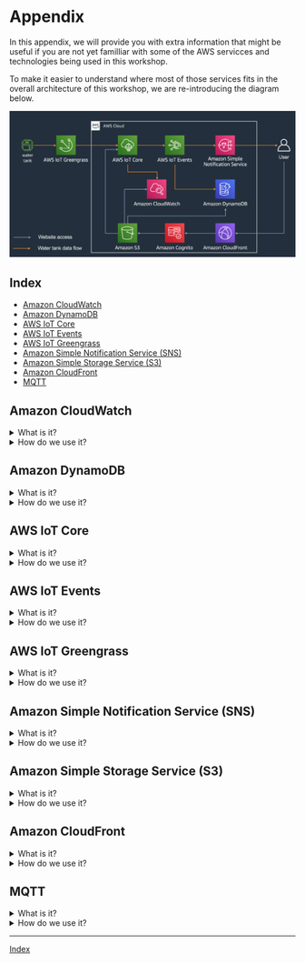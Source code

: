 # Appendix

In this appendix, we will provide you with extra information that might be useful if you are not yet familliar with some of the AWS servicces and technologies being used in this workshop.

To make it easier to understand where most of those services fits in the overall architecture of this workshop, we are re-introducing the diagram below.

![](../imgs/overall-architecture.png)

## Index

  - [Amazon CloudWatch](#amazon-cloudwatch)
  - [Amazon DynamoDB](#amazon-dynamodb)
  - [AWS IoT Core](#aws-iot-core)
  - [AWS IoT Events](#aws-iot-events)
  - [AWS IoT Greengrass](#aws-iot-greengrass)
  - [Amazon Simple Notification Service (SNS)](#amazon-simple-notification-service-sns)
  - [Amazon Simple Storage Service (S3)](#amazon-simple-storage-service-s3)
  - [Amazon CloudFront](#amazon-cloudfront)
  - [MQTT](#mqtt)

## Amazon CloudWatch

<details>
    <summary>What is it?</summary>

[Amazon CloudWatch](https://aws.amazon.com/cloudwatch/) is a monitoring and observability service built for DevOps engineers, developers,site reliability engineers (SREs), and IT managers. CloudWatch provides you with data and actionable insights to monitor your applications, respond to system-wide performance changes, optimize resource utilization, and get a unified view of operational health.

CloudWatch collects monitoring and operational data in the form of logs, metrics, and events, providing you with a unified view of AWS resources, applications, and services that run on AWS and on-premises servers. You can use CloudWatch to detect anomalous behavior in your environments, set alarms, visualize logs and metrics side by side, take automated actions, troubleshoot issues, and discover insights to keep your applications
running smoothly.
</details>

<details>
    <summary>How do we use it?</summary>

We use Amazon CloudWatch to record a [custom metric](https://docs.aws.amazon.com/AmazonCloudWatch/latest/monitoring/publishingMetrics.html), tankLevel, for each tank in use. We fetch the last 15 minutes of a given tank custome metric everytime we [monitor historica data on the web app](../instructions/2-webapp.md#Viewing-Historical-Data) .
</details>

## Amazon DynamoDB

<details>
    <summary>What is it?</summary>

[Amazon DynamoDB](https://aws.amazon.com/dynamodb/) is a key-value and document database that delivers single-digit millisecond performance at any scale. It's a fully managed, multiregion, multimaster, durable database with built-in security, backup and restore, and in-memory caching for internet-scale applications. DynamoDB can handle more than 10 trillion requests per day and can support peaks of more than 20 million requests per second.

Many of the world's fastest growing businesses such as Lyft, Airbnb, and Redfin as well as enterprises such as Samsung, Toyota, and Capital One depend on the scale and performance of DynamoDB to support their mission-critical workloads.

Hundreds of thousands of AWS customers have chosen DynamoDB as their key-value and document database for mobile, web, gaming, ad tech, IoT, and other applications that need low-latency data access at any scale. Create a new table for your application and let DynamoDB handle the rest.
</details>

<details>
    <summary>How do we use it?</summary>
We use Amazon DynamoDB to store tank level threshold events, exceeding max threshold and getting back below it. The web application fetches data from it to show the last 10 recorded events.
</details>


## AWS IoT Core

<details>
    <summary>What is it?</summary>

[AWS IoT Core](https://aws.amazon.com/iot-core/) is a managed cloud service that lets connected devices easily and securely interact with cloud applications and other devices. AWS IoT Core can support billions of devices and trillions of messages, and can process and route those messages to AWS endpoints and to other devices reliably and securely. With AWS IoT Core, your applications can keep track of and communicate with all your devices, all the time, even when they aren’t connected.

AWS IoT Core also makes it easy to use AWS services like AWS Lambda, Amazon Kinesis, Amazon S3, Amazon SageMaker, Amazon DynamoDB, Amazon CloudWatch, AWS CloudTrail, and Amazon QuickSight, to build IoT applications that gather, process, analyze and act on data generated by connected devices, without having to manage any infrastructure.
</details>

<details>
    <summary>How do we use it?</summary>

Each water tank publishes data to a telemetry [topic](https://docs.aws.amazon.com/iot/latest/developerguide/topics.html) and reports its state to the [device shadow service](https://docs.aws.amazon.com/iot/latest/developerguide/iot-device-shadows.html). The web application subscribes to taht same telemetry topic and fetchs data from the shadow service.
</details>

## AWS IoT Events

<details>
    <summary>What is it?</summary>

[AWS IoT Events](https://aws.amazon.com/iot-events/) is a fully managed service that makes it easy to detect and respond to events from IoT sensors and applications. Events are patterns of data identifying more complicated circumstances than expected, such as changes in equipment when a belt is stuck or motion detectors using movement signals to activate lights and security cameras.

Before IoT Events, you had to build costly, custom applications to collect data, apply decision logic to detect an event, and then trigger another application to react to the event. Using IoT Events, it’s simple to detect events across thousands of IoT sensors sending different telemetry data, such as temperature from a freezer, humidity from respiratory equipment, and belt speed on a motor.

You simply select the relevant data sources to ingest, define the logic for each event using simple ‘if-then-else’ statements, and select the alert or custom action to trigger when an event occurs. IoT Events continuously monitors data from multiple IoT sensors and applications, and it integrates with other services, such as AWS IoT Core and AWS IoT Analytics, to enable early detection and unique insights into events. IoT Events automatically triggers alerts and actions in response to events based on the logic you define to resolve issues quickly, reduce maintenance costs, and increase operational efficiency.
</details>

<details>
    <summary>How do we use it?</summary>

We use AWS IoT Events to keep track of each water tank state (normal or dangerous), based on their tank levels. Whenever a tank gets into a dangerous state or gets back to a normal state, we record that on an Amazon DynamoDB table and also send a notification to Amazon SNS.
</details>

## AWS IoT Greengrass

<details>
    <summary>What is it?</summary>

[AWS IoT Greengrass](https://aws.amazon.com/greengrass/) seamlessly extends AWS to edge devices so they can act locally on the data they generate, while still using the cloud for management, analytics, and durable storage. With AWS IoT Greengrass, connected devices can run AWS Lambda functions, execute predictions based on machine learning models, keep device data in sync, and communicate with other devices securely – even when not connected to the Internet.

With AWS IoT Greengrass, you can use familiar languages and programming models to create and test your device software in the cloud, and then deploy it to your devices. AWS IoT Greengrass can be programmed to filter device data and only transmit necessary information back to the cloud. You can also connect to third-party applications, on-premises software, and AWS services out-of-the-box with AWS IoT Greengrass Connectors. Connectors also jumpstart device onboarding with pre-built protocol adapter integrations and allow you to streamline authentication via integration with AWS Secrets Manager.
</details>

<details>
    <summary>How do we use it?</summary>
We run AWS IoT Greengrass on an edge device connected to the water tank, in order to send telemetry data to aWS IoT Core.
</details>

## Amazon Simple Notification Service (SNS)

<details>
    <summary>What is it?</summary>

[Amazon Simple Notification Service (SNS)](https://aws.amazon.com/sns/) is a highly available, durable, secure, fully managed pub/sub messaging service that enables you to decouple microservices, distributed systems, and serverless applications. Amazon SNS provides topics for high-throughput, push-based, many-to-many messaging. Using Amazon SNS topics, your publisher systems can fan out messages to a large number of subscriber endpoints for parallel processing, including Amazon SQS queues, AWS Lambda functions, and HTTP/S webhooks. Additionally, SNS can be used to fan out notifications to end users using mobile push, SMS, and email.

</details>

<details>
    <summary>How do we use it?</summary>

Whenever a tank level goes beyond the max threshold or back bellow it, we send a notification to an [SNS topic](https://docs.aws.amazon.com/sns/latest/dg/welcome.html). Users subscribe to those topics in order to receive e-mail or SMS notifications.
</details>

## Amazon Simple Storage Service (S3)

<details>
    <summary>What is it?</summary>

[Amazon Simple Storage Service (Amazon S3)](https://aws.amazon.com/s3/) is an object storage service that offers industry-leading scalability, data availability, security, and performance. This means customers of all sizes and industries can use it to store and protect any amount of data for a range of use cases, such as websites, mobile applications, backup and restore, archive, enterprise applications, IoT devices, and big data analytics. Amazon S3 provides easy-to-use management features so you can organize your data and configure finely-tuned access controls to meet your specific business, organizational, and compliance requirements. Amazon S3 is designed for 99.999999999% (11 9's) of durability, and stores data for millions of applications for companies all around the world.
</details>

<details>
    <summary>How do we use it?</summary>

We use amazon S3 to host our web application.
</details>

## Amazon CloudFront

<details>
    <summary>What is it?</summary>

[Amazon CloudFront](https://aws.amazon.com/cloudfront/) is a fast content delivery network (CDN) service that securely delivers data, videos, applications, and APIs to customers globally with low latency, high transfer speeds, all within a developer-friendly environment. 

CloudFront is integrated with AWS – both physical locations that are directly connected to the AWS global infrastructure, as well as other AWS services. CloudFront works seamlessly with services including AWS Shield for DDoS mitigation, Amazon S3, Elastic Load Balancing or Amazon EC2 as origins for your applications, and Lambda@Edge to run custom code closer to customers’ users and to customize the user experience. Lastly, if you use AWS origins such as Amazon S3, Amazon EC2 or Elastic Load Balancing, you don’t pay for any data transferred between these services and CloudFront.
</details>

<details>
    <summary>How do we use it?</summary>

We use Amazon CloudFront to [speed up the delivery of our web application](https://docs.aws.amazon.com/AmazonCloudFront/latest/DeveloperGuide/IntroductionUseCases.html#IntroductionUseCasesStaticWebsite).
</details>

## MQTT

<details>
    <summary>What is it?</summary>

[MQTT](https://docs.aws.amazon.com/iot/latest/developerguide/mqtt.html) is a widely adopted, lightweight messaging protocol designed for constrained devices.
</details>

<details>
    <summary>How do we use it?</summary>
    
We use the MQTT protocol for all communications between our water tanks and AWS IoT Core. We also use [MQTT over websockets](https://docs.aws.amazon.com/iot/latest/developerguide/mqtt-ws.html) in the communication beween our web application and AWS IoT Core.
</details>

---
[Index](../../README.md#Instructions)